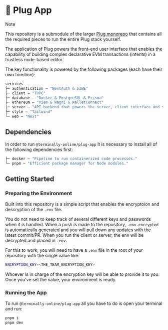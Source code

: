 # 🔌 Plug App

> [!NOTE]
> This repository is a submodule of the larger [Plug monorepo](https://github.com/terminally-online/plug) that contains all the required pieces to run the entire Plug stack yourself.

The application of Plug powers the front-end user interface that enables the capability of building complex declarative EVM transactions (intents) in a trustless node-based editor.

The key functionality is powered by the following packages (each have their own function):

```ml
services
├─ authentication — "NextAuth & SIWE"
├─ client — "TRPC"
├─ database — "Docker & PostgreSQL & Prisma"
├─ ethereum — "Viem & Wagmi & WalletConnect"
├─ server — "API backend that powers the server, client interface and sdk when needed."
├─ style — "Tailwind"
└─ web — "Next"
```

## Dependencies

In order to run `@terminally-online/plug-app` it is necessary to install all of the following dependencies first:

```ml
├─ docker — "Pipeline to run containerized code processes."
└─ pnpm — "Efficient package manager for Node modules."
```

## Getting Started

### Preparing the Environment

Built into this repository is a simple script that enables the encryptoion and descryption of the `.env` file.

You do not need to keep track of several different keys and passwords when it is handled. When a push is made to the repository, `.env.encrypted` is automatically generated and you will pull down any updates with the latest commit/PR. When you run the client or server, the env will be decrypted and placed in `.env`.

For this to work, you will need to have a `.env` file in the root of your repository with the single value like:

```bash
ENCRYPTION_KEY=<THE_TEAM_ENCRYPTION_KEY>
```

Whoever is in charge of the encryption key will be able to provide it to you. Once you've set the value, your environment is ready.

### Running the App

To run `@terminally-online/plug-app` all you have to do is open your terminal and run:

```bash
pnpm i
pnpm dev
```
